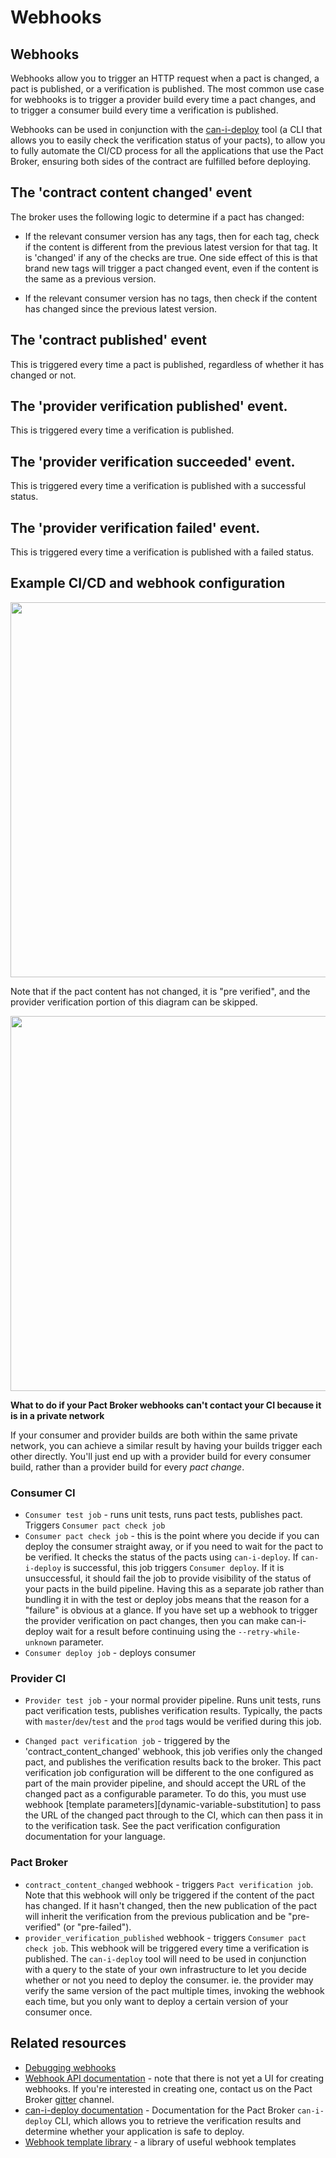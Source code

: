 # Webhooks

## Webhooks

Webhooks allow you to trigger an HTTP request when a pact is changed, a pact is published, or a verification is published. The most common use case for webhooks is to trigger a provider build every time a pact changes, and to trigger a consumer build every time a verification is published. 

Webhooks can be used in conjunction with the [can-i-deploy][can-i-deploy] tool (a CLI that allows you to easily check the verification status of your pacts), to allow you to fully automate the CI/CD process for all the applications that use the Pact Broker, ensuring both sides of the contract are fulfilled before deploying.

## The 'contract content changed' event

The broker uses the following logic to determine if a pact has changed:

* If the relevant consumer version has any tags, then for each tag, check if the content is different from the previous latest version for that tag. It is 'changed' if any of the checks are true. One side effect of this is that brand new tags will trigger a pact changed event, even if the content is the same as a previous version.

* If the relevant consumer version has no tags, then check if the content has changed since the previous latest version.

## The 'contract published' event

This is triggered every time a pact is published, regardless of whether it has changed or not.

## The 'provider verification published' event.

This is triggered every time a verification is published.

## The 'provider verification succeeded' event.

This is triggered every time a verification is published with a successful status.

## The 'provider verification failed' event.

This is triggered every time a verification is published with a failed status.


## Example CI/CD and webhook configuration

<img src="https://raw.githubusercontent.com/wiki/pact-foundation/pact_broker/images/webhook_end_to_end.png" width="600"/>

Note that if the pact content has not changed, it is "pre verified", and the provider verification portion of this diagram can be skipped.

<img src="https://raw.githubusercontent.com/wiki/pact-foundation/pact_broker/images/webhook_end_to_end_skip.png" width="600"/>

**What to do if your Pact Broker webhooks can't contact your CI because it is in a private network**

If your consumer and provider builds are both within the same private network, you can achieve a similar result by having your builds trigger each other directly. You'll just end up with a provider build for every consumer build, rather than a provider build for every _pact change_.

### Consumer CI
* `Consumer test job` - runs unit tests, runs pact tests, publishes pact. Triggers `Consumer pact check job`
* `Consumer pact check job` - this is the point where you decide if you can deploy the consumer straight away, or if you need to wait for the pact to be verified. It checks the status of the pacts using `can-i-deploy`. If `can-i-deploy` is successful, this job triggers `Consumer deploy`. If it is unsuccessful, it should fail the job to provide visibility of the status of your pacts in the build pipeline. Having this as a separate job rather than bundling it in with the test or deploy jobs means that the reason for a "failure" is obvious at a glance. If you have set up a webhook to trigger the provider verification on pact changes, then you can make can-i-deploy wait for a result before continuing using the `--retry-while-unknown` parameter.
* `Consumer deploy job` - deploys consumer

### Provider CI
* `Provider test job` - your normal provider pipeline. Runs unit tests, runs pact verification tests, publishes verification results. Typically, the pacts with `master`/`dev`/`test` and the `prod` tags would be verified during this job.

* `Changed pact verification job` - triggered by the 'contract_content_changed' webhook, this job verifies only the changed pact, and publishes the verification results back to the broker. This pact verification job configuration will be different to the one configured as part of the main provider pipeline, and should accept the URL of the changed pact as a configurable parameter. To do this, you must use webhook [template parameters][dynamic-variable-substitution] to pass the URL of the changed pact through to the CI, which can then pass it in to the verification task. See the pact verification configuration documentation for your language.

### Pact Broker
* `contract_content_changed` webhook - triggers `Pact verification job`. Note that this webhook will only be triggered if the content of the pact has changed. If it hasn't changed, then the new publication of the pact will inherit the verification from the previous publication and be "pre-verified" (or "pre-failed").
* `provider_verification_published` webhook - triggers `Consumer pact check job`. This webhook will be triggered every time a verification is published. The `can-i-deploy` tool will need to be used in conjunction with a query to the state of your own infrastructure to let you decide whether or not you need to deploy the consumer. ie. the provider may verify the same version of the pact multiple times, invoking the webhook each time, but you only want to deploy a certain version of your consumer once.

## Related resources

* [Debugging webhooks](debugging_webhooks.md)
* [Webhook API documentation](../api_docs/webhooks.md) - note that there is not yet a UI for creating webhooks. If you're interested in creating one, contact us on the Pact Broker [gitter](https://gitter.im/pact-foundation/pact_broker) channel.
* [can-i-deploy documentation](https://github.com/pact-foundation/pact_broker-client#can-i-deploy) - Documentation for the Pact Broker `can-i-deploy` CLI, which allows you to retrieve the verification results and determine whether your application is safe to deploy.
* [Webhook template library](template_lib.md) - a library of useful webhook templates

[can-i-deploy]: https://docs.pact.io/pact_broker/can_i_deploy
